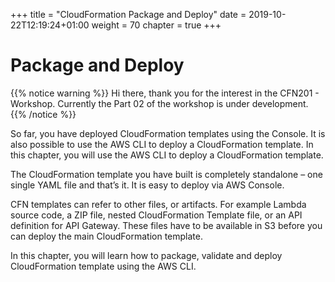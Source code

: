 +++
title = "CloudFormation Package and Deploy"
date = 2019-10-22T12:19:24+01:00
weight = 70
chapter = true
+++

# Package and Deploy

{{% notice warning %}} 
Hi there, thank you for the interest in the CFN201 - Workshop. Currently the Part 02 of the workshop is under development.
{{% /notice %}}

So far, you have deployed CloudFormation templates using the Console. It is also possible to use the AWS CLI to deploy a CloudFormation template. In this chapter, you will use the AWS CLI to deploy a CloudFormation template.

The CloudFormation template you have built is completely standalone – one single YAML file and that’s it. It is easy to deploy via AWS Console. 

CFN templates can refer to other files, or artifacts. For example Lambda source code, a ZIP file, nested CloudFormation Template file, or an API definition for API Gateway. 
These files have to be available in S3 before you can deploy the main CloudFormation template.

In this chapter, you will learn how to package, validate and deploy CloudFormation template using the AWS CLI. 
